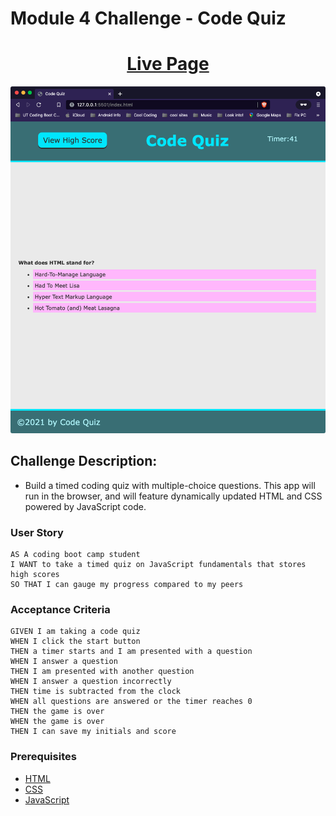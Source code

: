 # Module 4 Challenge - Code Quiz


<!-- <h1 align="center">Module 10 - Team Profile Generator</h1> -->

<h1 align="center">
    <a href="https://fremen432.github.io/04_code-quiz/" target="_blank">
     Live Page
    </a>
</h1>


<div align="center">
    <!-- <img src="./assets/walkthrough.gif" width="600px"> -->
    <img src="./assets/images/code-quiz-screenshot.png" width="600px">
    
</div>


## Challenge Description:

* Build a timed coding quiz with multiple-choice questions. This app will run in the browser, and will feature dynamically updated HTML and CSS powered by JavaScript code.


### User Story

```
AS A coding boot camp student
I WANT to take a timed quiz on JavaScript fundamentals that stores high scores
SO THAT I can gauge my progress compared to my peers
```

### Acceptance Criteria

```
GIVEN I am taking a code quiz
WHEN I click the start button
THEN a timer starts and I am presented with a question
WHEN I answer a question
THEN I am presented with another question
WHEN I answer a question incorrectly
THEN time is subtracted from the clock
WHEN all questions are answered or the timer reaches 0
THEN the game is over
WHEN the game is over
THEN I can save my initials and score
```

### Prerequisites

- [HTML](https://developer.mozilla.org/en-US/docs/Web/HTML)
- [CSS](https://developer.mozilla.org/en-US/docs/Web/CSS)
- [JavaScript](https://developer.mozilla.org/en-US/docs/Web/javascript)
